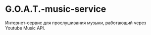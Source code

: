 # G.O.A.T.-music-service
Интернет-сервис для прослушивания музыки, работающий через Youtube Music API.